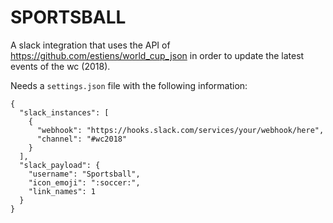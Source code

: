 # SPORTSBALL

A slack integration that uses the API of https://github.com/estiens/world_cup_json in order to update the latest events of the wc (2018).


Needs a `settings.json` file with the following information:
```
{
  "slack_instances": [
    {
      "webhook": "https://hooks.slack.com/services/your/webhook/here",
      "channel": "#wc2018"
    }
  ],
  "slack_payload": {
    "username": "Sportsball",
    "icon_emoji": ":soccer:",
    "link_names": 1
  }
}
```
